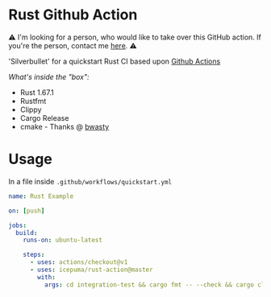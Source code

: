# Rust Github Action

:warning: I'm looking for a person, who would like to take over this GitHub action. If you're the person, contact me [here](https://github.com/icepuma/rust-action/issues/2). :warning:

'Silverbullet' for a quickstart Rust CI based upon [Github Actions](https://developer.github.com/actions/)

*What's inside the "box":*

* Rust 1.67.1
* Rustfmt
* Clippy
* Cargo Release
* cmake - Thanks @ [bwasty](https://github.com/bwasty)

# Usage

In a file inside `.github/workflows/quickstart.yml`

```yaml
name: Rust Example

on: [push]

jobs:
  build:
    runs-on: ubuntu-latest

    steps:
      - uses: actions/checkout@v1
      - uses: icepuma/rust-action@master
        with:
          args: cd integration-test && cargo fmt -- --check && cargo clippy -- -Dwarnings && cargo test
```
